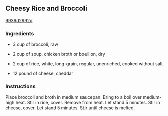 ## Cheesy Rice and Broccoli

[9939d2992d](http://www.food.com/recipe/cheesy-rice-and-broccoli-307726)

### Ingredients

 - 3 cup of broccoli, raw

 - 2 cup of soup, chicken broth or bouillon, dry

 - 2 cup of rice, white, long-grain, regular, unenriched, cooked without salt

 - 12 pound of cheese, cheddar

### Instructions

Place broccoli and broth in medium saucepan. Bring to a boil over medium-high heat. Stir in rice, cover. Remove from heat. Let stand 5 minutes. Stir in cheese, cover. Let stand 5 minutes. Stir until cheese is melted.